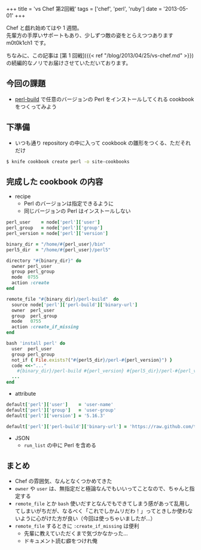 +++
title = 'vs Chef 第2回戦'
tags = ['chef', 'perl', 'ruby']
date = '2013-05-01'
+++

Chef と戯れ始めてはや 1 週間。  
先輩方の手厚いサポートもあり、少しずつ敵の姿をとらえつつあります m0t0k1ch1 です。

<!--more-->

ちなみに、この記事は [第 1 回戦]({{< ref "/blog/2013/04/25/vs-chef.md" >}}) の続編的なノリでお届けさせていただいております。

## 今回の課題

- [perl-build](https://github.com/tokuhirom/Perl-Build) で任意のバージョンの Perl をインストールしてくれる cookbook をつくってみよう

## 下準備

- いつも通り repository の中に入って cookbook の雛形をつくる、ただそれだけ

```sh
$ knife cookbook create perl -o site-cookbooks
```

## 完成した cookbook の内容

- recipe
  - Perl のバージョンは指定できるように
  - 同じバージョンの Perl はインストールしない

```ruby
perl_user    = node['perl']['user']
perl_group   = node['perl']['group']
perl_version = node['perl']['version']

binary_dir = "/home/#{perl_user}/bin"
perl5_dir  = "/home/#{perl_user}/perl5"

directory "#{binary_dir}" do
  owner perl_user
  group perl_group
  mode  0755
  action :create
end

remote_file "#{binary_dir}/perl-build"  do
  source node['perl']['perl-build']['binary-url']
  owner  perl_user
  group  perl_group
  mode   0755
  action :create_if_missing
end

bash 'install perl' do
  user  perl_user
  group perl_group
  not_if { File.exists?("#{perl5_dir}/perl-#{perl_version}") }
  code <<-"..."
    #{binary_dir}/perl-build #{perl_version} #{perl5_dir}/perl-#{perl_version}
  ...
end
```

- attribute

```ruby
default['perl']['user']    = 'user-name'
default['perl']['group']   = 'user-group'
default['perl']['version'] = '5.16.3'

default['perl']['perl-build']['binary-url'] = 'https://raw.github.com/tokuhirom/Perl-Build/master/perl-build'
```

- JSON
  - `run_list` の中に Perl を含める

## まとめ

- Chef の雰囲気、なんとなくつかめてきた
- `owner` や `user` は、無指定だと極論なんでもいいってことなので、ちゃんと指定する
- `remote_file` とか `bash` 使いだすとなんでもできてしまう感があって乱用してしまいがちだが、なるべく「これでしかムリだわ！」ってときしか使わないように心がけた方が良い（今回は使っちゃいましたが…）
- `remote_file` するときに `:create_if_missing` は便利
  - 先輩に教えていただくまで気づかなかった…
  - ドキュメント読む癖をつけれ俺
